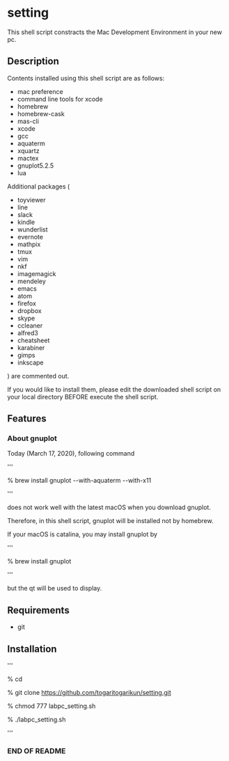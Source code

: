 # setting
This shell script constracts the Mac Development Environment in your new pc.


## Description
Contents installed using this shell script are as follows:
- mac preference
- command line tools for xcode
- homebrew
- homebrew-cask
- mas-cli
- xcode
- gcc
- aquaterm
- xquartz
- mactex
- gnuplot5.2.5
- lua

Additional packages (
- toyviewer
- line
- slack
- kindle
- wunderlist
- evernote
- mathpix
- tmux
- vim
- nkf
- imagemagick
- mendeley
- emacs
- atom
- firefox
- dropbox
- skype
- ccleaner
- alfred3
- cheatsheet
- karabiner
- gimps
- inkscape

) are commented out. 

If you would like to install them, please edit the downloaded shell script on your local directory BEFORE execute the shell script.


## Features
### About gnuplot
Today (March 17, 2020), following command

'''

% brew install gnuplot --with-aquaterm --with-x11

'''

does not work well with the latest macOS when you download gnuplot.

Therefore, in this shell script, 
gnuplot will be installed not by homebrew.

If your macOS is catalina, 
you may install gnuplot by

'''

% brew install gnuplot

'''

but the qt will be used to display.


## Requirements
- git


## Installation
'''

% cd

% git clone https://github.com/togaritogarikun/setting.git

% chmod 777 labpc_setting.sh

% ./labpc_setting.sh

'''


### END OF README ###

